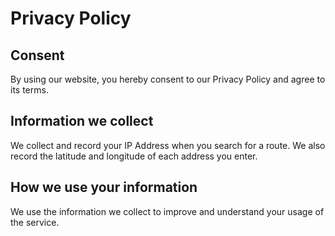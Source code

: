 # Privacy Policy

## Consent

By using our website, you hereby consent to our Privacy Policy and agree to its terms.

## Information we collect

We collect and record your IP Address when you search for a route. We also record the latitude and longitude of each address you enter.

## How we use your information

We use the information we collect to improve and understand your usage of the service.
